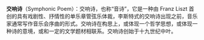 **交响诗**（Symphonic Poem）：交响诗，也称“音诗”，它是一种由 Franz Liszt 首创的具有戏剧性、抒情性的单乐章管弦乐体裁，李斯特式的交响诗出现之前，音乐家通常写作音乐会序曲的形式。交响诗在构思上，或体现一个哲学思想，或体现一种诗的意境，或和一定的文学题材相联系。交响诗创始于十九世纪中叶。

